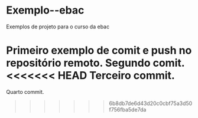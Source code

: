 # Exemplo--ebac
Exemplos de projeto para o curso da ebac

 Primeiro exemplo de comit e push no repositório remoto.
 Segundo comit.
<<<<<<< HEAD
 Terceiro commit.
=======

 Quarto commit.
 
>>>>>>> 6b8db7de6d43d20c0cbf75a3d50f756fba5de7da
